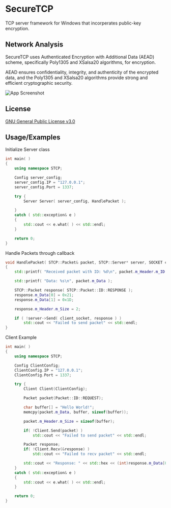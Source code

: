 
# SecureTCP

TCP server framework for Windows that incorperates public-key encryption. 


## Network Analysis

SecureTCP uses Authenticated Encryption with Additional Data (AEAD) scheme, specifically Poly1305 and XSalsa20 algorithms, for encryption.
 
AEAD ensures confidentiality, integrity, and authenticity of the encrypted data, and the Poly1305 and XSalsa20 algorithms provide strong and efficient cryptographic security.

![App Screenshot](https://i.ibb.co/KDKPvt8/Secure-TCP-Media.png)


## License

[GNU General Public License v3.0](https://github.com/soundthesamefr/SecureTCP/blob/master/license/)


## Usage/Examples

Initialize Server class
```cpp
int main( )
{
	using namespace STCP;

	Config server_config;
	server_config.IP = "127.0.0.1";
	server_config.Port = 1337;

	try {
		Server Server( server_config, HandlePacket );

	}
	catch ( std::exception& e )
	{
		std::cout << e.what( ) << std::endl;
	}

	return 0;
}
```
Handle Packets through callback
```cpp
void HandlePacket( STCP::Packet& packet, STCP::Server* server, SOCKET client_socket )
{
	std::printf( "Received packet with ID: %d\n", packet.m_Header.m_ID );

	std::printf( "Data: %s\n", packet.m_Data );

	STCP::Packet response( STCP::Packet::ID::RESPONSE );
	response.m_Data[0] = 0x21;
	response.m_Data[1] = 0x1D;

	response.m_Header.m_Size = 2;

	if ( !server->Send( client_socket, response ) )
		std::cout << "Failed to send packet" << std::endl;
}
```

Client Example
```cpp
int main( )
{
	using namespace STCP;

	Config ClientConfig;
	ClientConfig.IP = "127.0.0.1";
	ClientConfig.Port = 1337;

	try {
		Client Client(ClientConfig);

		Packet packet(Packet::ID::REQUEST);

		char buffer[] = "Hello World!";
		memcpy(packet.m_Data, buffer, sizeof(buffer));

		packet.m_Header.m_Size = sizeof(buffer);

		if( !Client.Send(packet) )
			std::cout << "Failed to send packet" << std::endl;

		Packet response;
		if( !Client.Recv(&response) )
			std::cout << "Failed to recv packet" << std::endl;

		std::cout << "Response: " << std::hex << (int)response.m_Data[0] << " " << (int)response.m_Data[1] << std::endl;
	}
	catch ( std::exception& e )
	{
		std::cout << e.what( ) << std::endl;
	}

	return 0;
}
```
